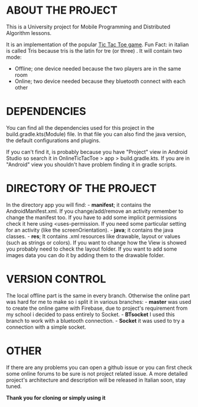 # ABOUT THE PROJECT

This is a University project for Mobile Programming and Distributed Algorithm lessons.

It is an implementation of the popular [Tic Tac Toe game](https://en.wikipedia.org/wiki/Tic-tac-toe).
Fun Fact: in italian is called Tris because tris is the latin for tre (or three) .
It will contain two mode: 
  - Offline; one device needed because the two players are in the same room
  - Online; two device needed because they bluetooth connect with each other 

# DEPENDENCIES
You can find all the dependencies used for this project in the build.gradle.kts(Module) file.
In that file you can also find the java version, the default configurations and plugins.

If you can't find it, is probably because you have "Project" view in Android Studio so
search it in OnlineTicTacToe > app > build.gradle.kts.
If you are in "Android" view you shouldn't have problem finding it in gradle scripts.

# DIRECTORY OF THE PROJECT
In the directory app you will find:
    - **manifest**; it contains the AndroidManifest.xml.
                If you change/add/remove an activity remember to change the manifest too.
                If you have to add some implicit permissions check it here using <uses-permission.
                If you need some particular setting for an activity (like the screenOrientation).
    - **java**; it contains the java classes.
    - **res**;  It contains .xml resources like drawable, layout or values (such as strings or colors).
                If you want to change how the View is showed you probably need to check the layout folder.
                If you want to add some images data you can do it by adding them to the drawable folder.

# VERSION CONTROL
The local offline part is the same in every branch.
Otherwise the online part was hard for me to make so i split it in various branches:
    - **master** was used to create the online game with Firebase, due to project's requirement
        from my school i decided to pass entirely to Socket.
    - **BTsocket** I used this branch to work with a bluetooth connection. 
    - **Socket** it was used to try a connection with a simple socket.

# OTHER
If there are any problems you can open a github issue or you can first check some online forums to 
be sure is not project related issue.
A more detailed project's architecture and description will be released in Italian soon, stay tuned.

**Thank you for cloning or simply using it**


